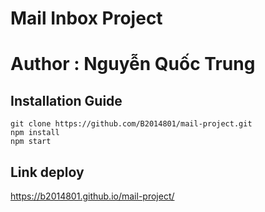 # Mail Inbox Project

# Author : Nguyễn Quốc Trung

## Installation Guide

```shell
git clone https://github.com/B2014801/mail-project.git
npm install
npm start
```

## Link deploy

https://b2014801.github.io/mail-project/
